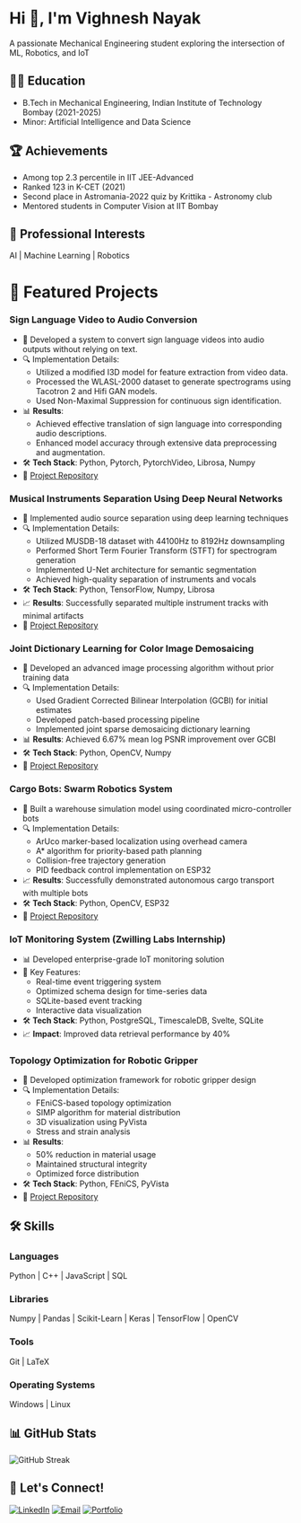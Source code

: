 # Hi 👋, I'm Vighnesh Nayak
A passionate Mechanical Engineering student exploring the intersection of ML, Robotics, and IoT

## 👨‍🎓 Education
- B.Tech in Mechanical Engineering, Indian Institute of Technology Bombay (2021-2025)
- Minor: Artificial Intelligence and Data Science

## 🏆 Achievements
- Among top 2.3 percentile in IIT JEE-Advanced
- Ranked 123 in K-CET (2021)
- Second place in Astromania-2022 quiz by Krittika - Astronomy club
- Mentored students in Computer Vision at IIT Bombay

## 💼 Professional Interests
AI | Machine Learning | Robotics 

# 🚀 Featured Projects

### Sign Language Video to Audio Conversion
- 🎥 Developed a system to convert sign language videos into audio outputs without relying on text.
- 🔍 Implementation Details:
  - Utilized a modified I3D model for feature extraction from video data.
  - Processed the WLASL-2000 dataset to generate spectrograms using Tacotron 2 and Hifi GAN models.
  - Used Non-Maximal Suppression for continuous sign identification.
- 📊 **Results**:
  - Achieved effective translation of sign language into corresponding audio descriptions.
  - Enhanced model accuracy through extensive data preprocessing and augmentation.
- 🛠️ **Tech Stack**: Python, Pytorch, PytorchVideo, Librosa, Numpy
- 🔗 [Project Repository](https://github.com/Kugelblitz25/sign2speech)

### Musical Instruments Separation Using Deep Neural Networks
- 🎵 Implemented audio source separation using deep learning techniques
- 🔍 Implementation Details:
  - Utilized MUSDB-18 dataset with 44100Hz to 8192Hz downsampling
  - Performed Short Term Fourier Transform (STFT) for spectrogram generation
  - Implemented U-Net architecture for semantic segmentation
  - Achieved high-quality separation of instruments and vocals
- 🛠️ **Tech Stack**: Python, TensorFlow, Numpy, Librosa
- 📈 **Results**: Successfully separated multiple instrument tracks with minimal artifacts
- 🔗 [Project Repository](#)

### Joint Dictionary Learning for Color Image Demosaicing
- 📸 Developed an advanced image processing algorithm without prior training data
- 🔍 Implementation Details:
  - Used Gradient Corrected Bilinear Interpolation (GCBI) for initial estimates
  - Developed patch-based processing pipeline
  - Implemented joint sparse demosaicing dictionary learning
- 📊 **Results**: Achieved 6.67% mean log PSNR improvement over GCBI
- 🛠️ **Tech Stack**: Python, OpenCV, Numpy
- 🔗 [Project Repository](https://github.com/Kugelblitz25/DictionaryLearningForDemosaicking)

### Cargo Bots: Swarm Robotics System
- 🤖 Built a warehouse simulation model using coordinated micro-controller bots
- 🔍 Implementation Details:
  - ArUco marker-based localization using overhead camera
  - A* algorithm for priority-based path planning
  - Collision-free trajectory generation
  - PID feedback control implementation on ESP32
- 📈 **Results**: Successfully demonstrated autonomous cargo transport with multiple bots
- 🛠️ **Tech Stack**: Python, OpenCV, ESP32
- 🔗 [Project Repository](https://github.com/Kugelblitz25/Swarm-Robotics)

### IoT Monitoring System (Zwilling Labs Internship)
- 📊 Developed enterprise-grade IoT monitoring solution
- 🎯 Key Features:
  - Real-time event triggering system
  - Optimized schema design for time-series data
  - SQLite-based event tracking
  - Interactive data visualization
- 🛠️ **Tech Stack**: Python, PostgreSQL, TimescaleDB, Svelte, SQLite
- 📈 **Impact**: Improved data retrieval performance by 40%

### Topology Optimization for Robotic Gripper
- 🦾 Developed optimization framework for robotic gripper design
- 🔍 Implementation Details:
  - FEniCS-based topology optimization
  - SIMP algorithm for material distribution
  - 3D visualization using PyVista
  - Stress and strain analysis
- 📊 **Results**: 
  - 50% reduction in material usage
  - Maintained structural integrity
  - Optimized force distribution
- 🛠️ **Tech Stack**: Python, FEniCS, PyVista
- 🔗 [Project Repository](https://github.com/Kugelblitz25/Topology-Optimization)


## 🛠 Skills

### Languages
Python | C++ | JavaScript | SQL

### Libraries
Numpy | Pandas | Scikit-Learn | Keras | TensorFlow | OpenCV

### Tools
Git | LaTeX

### Operating Systems
Windows | Linux

## 📊 GitHub Stats

![GitHub Streak](https://github-readme-stats.vercel.app/api?username=Kugelblitz25&show_icons=true&theme=tokyonight)

## 🤝 Let's Connect!

[![LinkedIn](https://img.shields.io/badge/LinkedIn-0077B5?style=for-the-badge&logo=linkedin&logoColor=white)](https://linkedin.com/in/vighnesh-nayak-88058a234)
[![Email](https://img.shields.io/badge/Gmail-D14836?style=for-the-badge&logo=gmail&logoColor=white)](mailto:kugelblitz253@gmail.com)
[![Portfolio](https://img.shields.io/badge/Portfolio-255E63?style=for-the-badge&logo=About.me&logoColor=white)](https://kugelblitz25.github.io/Kugelblitz25/)